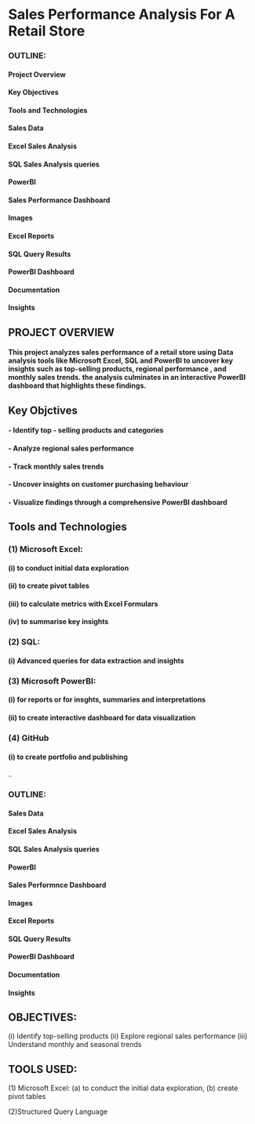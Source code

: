 # Sales Performance Analysis For A Retail Store

### OUTLINE:

#### Project Overview

#### Key Objectives

#### Tools and Technologies

#### Sales Data

#### Excel Sales Analysis

#### SQL Sales Analysis queries

#### PowerBI

#### Sales Performance Dashboard

#### Images

#### Excel Reports

#### SQL Query Results

#### PowerBI Dashboard

#### Documentation

#### Insights

## PROJECT OVERVIEW

####  This project analyzes sales performance of a retail store using Data analysis tools like Microsoft Excel, SQL and PowerBI to uncover key insights such as top-selling products, regional performance , and monthly sales trends. the analysis culminates in an interactive PowerBI dashboard that highlights these findings.

## Key Objctives

#### - Identify top - selling products and categories

#### - Analyze regional sales performance

#### - Track monthly sales trends

#### - Uncover insights on customer purchasing behaviour

#### - Visualize findings through a comprehensive PowerBI dashboard

## Tools and Technologies

### (1) Microsoft Excel:

#### (i) to conduct initial data exploration 

#### (ii) to create pivot tables

#### (iii) to calculate metrics with Excel Formulars

#### (iv) to summarise key insights

### (2) SQL: 

#### (i) Advanced queries for data extraction and insights

### (3)  Microsoft PowerBI: 

#### (i) for reports or for insghts, summaries and interpretations

#### (ii) to create interactive dashboard for data visualization 

### (4) GitHub

#### (i) to create portfolio and publishing 

..
### OUTLINE:

#### Sales Data

#### Excel Sales Analysis

#### SQL Sales Analysis queries

#### PowerBI

#### Sales Performnce Dashboard

#### Images

#### Excel Reports

#### SQL Query Results

#### PowerBI Dashboard

#### Documentation

#### Insights


## OBJECTIVES:
(i) Identify top-selling products
(ii) Explore regional sales performance
(iii) Understand monthly and seasonal trends

## TOOLS USED:
(1) Microsoft Excel:
(a) to conduct the initial data exploration,
(b) create pivot tables

(2)Structured Query Language

 
 
